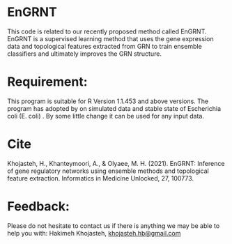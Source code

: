 # EnGRNT
This code is related to our recently proposed method called EnGRNT. EnGRNT is a supervised learning method that uses the gene expression data and topological features extracted from GRN to train ensemble classifiers and ultimately improves the GRN structure. 

# Requirement:
This program is suitable for R Version 1.1.453 and above versions. The program has adopted by on simulated data and stable state of Escherichia coli (E. coli) . By some little change it can be used for any input data.

# Cite
Khojasteh, H., Khanteymoori, A., & Olyaee, M. H. (2021). EnGRNT: Inference of gene regulatory networks using ensemble methods and topological feature extraction. Informatics in Medicine Unlocked, 27, 100773.

# Feedback:
Please do not hesitate to contact us if there is anything we may be able to help you with: Hakimeh Khojasteh, khojasteh.hb@gmail.com
